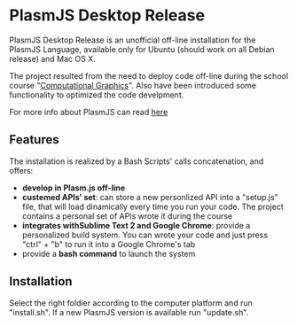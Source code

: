 # PlasmJS Desktop Release

PlasmJS Desktop Release is an unofficial off-line installation for the PlasmJS Language, available only for Ubuntu (should work on all Debian release) and Mac OS X.

The project resulted from the need to deploy code off-line during the school course "[Computational Graphics]". Also have been introduced some functionality to optimized the code develpment.

For more info about PlasmJS can read [here] 

## Features

The installation is realized by a Bash Scripts' calls concatenation, and offers:
* **develop in Plasm.js off-line**
* **custemed APIs' set**: can store a new personlized API into a "setup.js" file, that will load dinamically every time you run your code. The project contains a personal set of APIs wrote it during the course
* **integrates withSublime Text 2 and Google Chrome**: provide a personalized build system. You can wrote your code and just press "ctrl" + "b" to run it into a Google Chrome's tab
* provide a **bash command** to launch the system

## Installation

Select the right foldier according to the computer platform and run "install.sh". If a new PlasmJS version is available run "update.sh".


[Computational Graphics]: http://www.dia.uniroma3.it/~paoluzzi/web/did/graficacomp/2014/index.html
[here]: https://github.com/cvdlab/plasm.js
